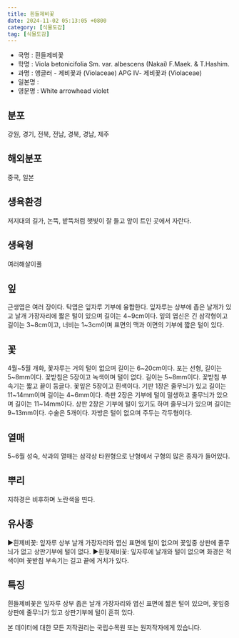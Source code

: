 ```yaml
---
title: 흰들제비꽃
date: 2024-11-02 05:13:05 +0800
category: [식물도감]
tag: [식물도감]
---
```




- 국명 : 흰들제비꽃
- 학명 : Viola betonicifolia Sm. var. albescens (Nakai) F.Maek. & T.Hashim.
- 과명 : 앵글러 - 제비꽃과 (Violaceae) APG Ⅳ- 제비꽃과 (Violaceae)
- 일본명 : 
- 영문명 : White arrowhead violet


## 분포
강원, 경기, 전북, 전남, 경북, 경남, 제주
## 해외분포
중국, 일본
## 생육환경
저지대의 길가, 논뚝, 밭뚝처럼 햇빛이 잘 들고 앞이 트인 곳에서 자란다.
## 생육형
여러해살이풀
## 잎
근생엽은 여러 장이다. 탁엽은 잎자루 기부에 융합한다. 잎자루는 상부에 좁은 날개가 있고 날개 가장자리에 짧은 털이 있으며 길이는 4~9cm이다. 잎의 엽신은 긴 삼각형이고 길이는 3~8cm이고, 너비는 1~3cm이며 표면의 맥과 이면의 기부에 짧은 털이 있다.
## 꽃
4월~5월 개화, 꽃자루는 거의 털이 없으며 길이는 6~20cm이다. 포는 선형, 길이는 5~8mm이다. 꽃받침은 5장이고 녹색이며 털이 없다. 길이는 5~8mm이다. 꽃받침 부속기는 짧고 끝이 둥글다. 꽃잎은 5장이고 흰색이다. 기판 1장은 줄무늬가 있고 길이는 11~14mm이며 길이는 4~6mm이다. 측판 2장은 기부에 털이 밀생하고 줄무늬가 있으며 길이는 11~14mm이다. 상판 2장은 기부에 털이 있기도 하며 줄무늬가 있으며 길이는 9~13mm이다. 수술은 5개이다. 자방은 털이 없으며 주두는 각두형이다.
## 열매
5~6월 성숙, 삭과의 열매는 삼각상 타원형으로 난형에서 구형의 많은 종자가 들어있다.
## 뿌리
지하경은 비후하며 노란색을 띤다.
## 유사종
▶흰제비꽃: 잎자루 상부 날개 가장자리와 엽신 표면에 털이 없으며 꽃잎중 상판에 줄무늬가 없고 상판기부에 털이 없다. ▶흰젖제비꽃: 잎자루에 날개와 털이 없으며 화경은 적색이며 꽃받침 부속기는 길고 끝에 거치가 있다.
## 특징
흰들제비꽃은 잎자루 상부 좁은 날개 가장자리와 엽신 표면에 짧은 털이 있으며, 꽃잎중 상판에 줄무늬가 있고 상판기부에 털이 흔히 있다.






본 데이터에 대한 모든 저작권리는 국립수목원 또는 원저작자에게 있습니다.
